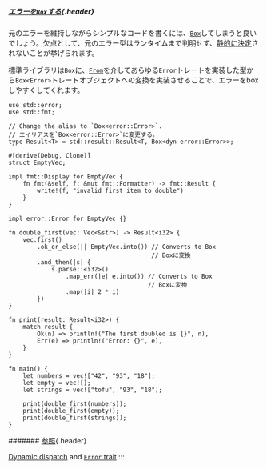 ##### [エラーを`Box`する](#エラーをboxする){.header}

元のエラーを維持しながらシンプルなコードを書くには、[`Box`](https://doc.rust-lang.org/std/boxed/struct.Box.html)してしまうと良いでしょう。欠点として、元のエラー型はランタイムまで判明せず、[静的に決定](https://doc.rust-lang.org/book/ch17-02-trait-objects.html#trait-objects-perform-dynamic-dispatch)されないことが挙げられます。

標準ライブラリは`Box`に、[`From`](https://doc.rust-lang.org/std/convert/trait.From.html)を介してあらゆる`Error`トレートを実装した型から`Box<Error>`トレートオブジェクトへの変換を実装させることで、エラーをboxしやすくしてくれます。

    use std::error;
    use std::fmt;

    // Change the alias to `Box<error::Error>`.
    // エイリアスを`Box<error::Error>`に変更する。
    type Result<T> = std::result::Result<T, Box<dyn error::Error>>;

    #[derive(Debug, Clone)]
    struct EmptyVec;

    impl fmt::Display for EmptyVec {
        fn fmt(&self, f: &mut fmt::Formatter) -> fmt::Result {
            write!(f, "invalid first item to double")
        }
    }

    impl error::Error for EmptyVec {}

    fn double_first(vec: Vec<&str>) -> Result<i32> {
        vec.first()
            .ok_or_else(|| EmptyVec.into()) // Converts to Box
                                            // Boxに変換
            .and_then(|s| {
                s.parse::<i32>()
                    .map_err(|e| e.into()) // Converts to Box
                                           // Boxに変換
                    .map(|i| 2 * i)
            })
    }

    fn print(result: Result<i32>) {
        match result {
            Ok(n) => println!("The first doubled is {}", n),
            Err(e) => println!("Error: {}", e),
        }
    }

    fn main() {
        let numbers = vec!["42", "93", "18"];
        let empty = vec![];
        let strings = vec!["tofu", "93", "18"];

        print(double_first(numbers));
        print(double_first(empty));
        print(double_first(strings));
    }

####### [参照](#参照){.header}

[Dynamic
dispatch](https://doc.rust-lang.org/book/ch17-02-trait-objects.html#trait-objects-perform-dynamic-dispatch)
and [`Error`
trait](https://doc.rust-lang.org/std/error/trait.Error.html)
:::

